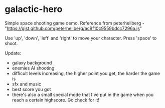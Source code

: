 # galactic-hero
 
Simple space shooting game demo.
Reference from peterhellberg - "https://gist.github.com/peterhellberg/ac9f10c9559bdcc7296a.js"

Use 'up', 'down', 'left' and 'right' to move your character. Press 'space' to shoot. 

Update:
- galaxy background
- enemies AI shooting
- difficult levels increasing, the higher point you get, the harder the game is
- sfx and music
- best score you got
- there's also a small special mode that I've put in the game when you reach a certain highscore. Go check for it!
